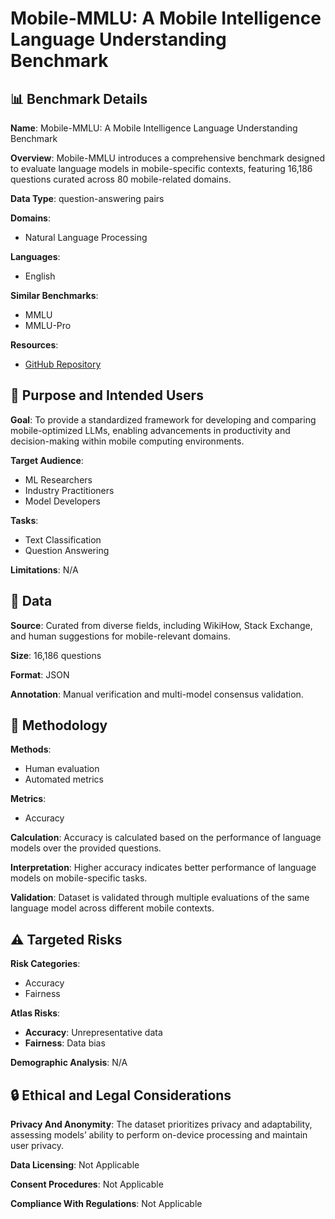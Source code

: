 # Mobile-MMLU: A Mobile Intelligence Language Understanding Benchmark

## 📊 Benchmark Details

**Name**: Mobile-MMLU: A Mobile Intelligence Language Understanding Benchmark

**Overview**: Mobile-MMLU introduces a comprehensive benchmark designed to evaluate language models in mobile-specific contexts, featuring 16,186 questions curated across 80 mobile-related domains.

**Data Type**: question-answering pairs

**Domains**:
- Natural Language Processing

**Languages**:
- English

**Similar Benchmarks**:
- MMLU
- MMLU-Pro

**Resources**:
- [GitHub Repository](https://github.com/VILA-Lab/Mobile-MMLU)

## 🎯 Purpose and Intended Users

**Goal**: To provide a standardized framework for developing and comparing mobile-optimized LLMs, enabling advancements in productivity and decision-making within mobile computing environments.

**Target Audience**:
- ML Researchers
- Industry Practitioners
- Model Developers

**Tasks**:
- Text Classification
- Question Answering

**Limitations**: N/A

## 💾 Data

**Source**: Curated from diverse fields, including WikiHow, Stack Exchange, and human suggestions for mobile-relevant domains.

**Size**: 16,186 questions

**Format**: JSON

**Annotation**: Manual verification and multi-model consensus validation.

## 🔬 Methodology

**Methods**:
- Human evaluation
- Automated metrics

**Metrics**:
- Accuracy

**Calculation**: Accuracy is calculated based on the performance of language models over the provided questions.

**Interpretation**: Higher accuracy indicates better performance of language models on mobile-specific tasks.

**Validation**: Dataset is validated through multiple evaluations of the same language model across different mobile contexts.

## ⚠️ Targeted Risks

**Risk Categories**:
- Accuracy
- Fairness

**Atlas Risks**:
- **Accuracy**: Unrepresentative data
- **Fairness**: Data bias

**Demographic Analysis**: N/A

## 🔒 Ethical and Legal Considerations

**Privacy And Anonymity**: The dataset prioritizes privacy and adaptability, assessing models’ ability to perform on-device processing and maintain user privacy.

**Data Licensing**: Not Applicable

**Consent Procedures**: Not Applicable

**Compliance With Regulations**: Not Applicable
